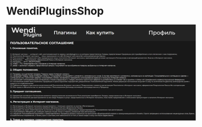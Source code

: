 # WendiPluginsShop
![Image alt](https://github.com/MVPWendi/WendiPluginsShop/blob/master/wwwroot/GithubImages/Contract.png)
